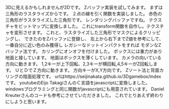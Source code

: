 3Dに見えるかもしれませんが2Dです。
Zバッファ実装を試してみます。
まずは三角形のラスタライズからです。
２点の線を引く関数を実装しました。
赤色の三角形がラスタライズした三角形です。
レンダリングバッファですね。
テクスチャをビットマップに変換しました。
これにtransform関数を自作し。テクスチャを変形させます。
これと、ラスタライズした三角形でマスクによるクリッピングし、
できたのをZバッファに登録し、
左上から右下までZ値を参考にして、一番自分に近い色のみ獲得し
レガシーなドットインパクトをすれば
モダンなZバッファ法です。
カリングにオンオフを付けました。
ボックスには重力があり地面と接しています。
地面はボックスを薄くしています。
カメラの向いている方向に動きます。
1,2キーが上下回転、2,3キーが横回転,4,5キーがZ回転します。
ＵとＤでＺ方向に動きます。
方向キーがX,Y方向です。
Zソート法と背面カリングの陰面処理です。
urlはhttps://seijinakata.github.io/3Dgamebox/index
です。
youtubeのEijo TakagiさんのＣ言語をjavascriptに変換しました。
windowsプログラミングと同じ関数がjavascriptにも用意されています。
Daniel Kreuterさんのコードも参考にさせていただきました。
これでとりあえず終わりにしようと思います。

